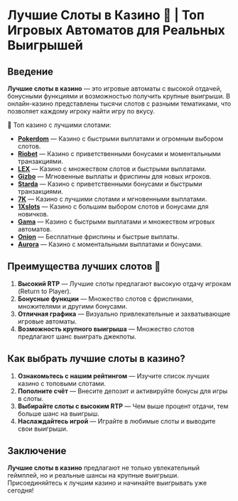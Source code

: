 # Лучшие Слоты в Казино 🎰 | Топ Игровых Автоматов для Реальных Выигрышей

## Введение

**Лучшие слоты в казино** — это игровые автоматы с высокой отдачей, бонусными функциями и возможностью получить крупные выигрыши. В онлайн-казино представлены тысячи слотов с разными тематиками, что позволяет каждому игроку найти игру по вкусу.

🎰 Топ казино с лучшими слотами:

- **[Pokerdom](https://brandplay.link/4k77v2yx)** — Казино с быстрыми выплатами и огромным выбором слотов.
- **[Riobet](https://brandplay.link/7xBLTPyj)** — Казино с приветственными бонусами и моментальными транзакциями.
- **[LEX](https://brandplay.link/zW4hdDFV)** — Казино с множеством слотов и быстрыми выплатами.
- **[Gizbo](https://brandplay.link/bprXw4YV)** — Мгновенные выплаты и фриспины для новых игроков.
- **[Starda](https://brandplay.link/fB7xwRFL)** — Казино с приветственными бонусами и быстрыми транзакциями.
- **[7K](https://brandplay.link/BvQyFShp)** — Казино с лучшими слотами и мгновенными выплатами.
- **[1Xslots](https://brandplay.link/hSB1khtr)** — Казино с большим выбором слотов и бонусами для новичков.
- **[Gama](https://brandplay.link/j6NMKsDz)** — Казино с быстрыми выплатами и множеством игровых автоматов.
- **[Onion](https://brandplay.link/zBGRVpQ9)** — Бесплатные фриспины и быстрые выплаты.
- **[Aurora](https://10trafic-stat2.com/click/668546556bcc6313411604bd/6766/13032/subaccount)** — Казино с моментальными выплатами и бонусами.

## Преимущества лучших слотов 🎯

1. **Высокий RTP** — Лучшие слоты предлагают высокую отдачу игрокам (Return to Player).
2. **Бонусные функции** — Множество слотов с фриспинами, множителями и другими бонусами.
3. **Отличная графика** — Визуально привлекательные и захватывающие игровые автоматы.
4. **Возможность крупного выигрыша** — Множество слотов предлагают шанс выиграть джекпоты.

## Как выбрать лучшие слоты в казино?

1. **Ознакомьтесь с нашим рейтингом** — Изучите список лучших казино с топовыми слотами.
2. **Пополните счёт** — Внесите депозит и активируйте бонусы для игры в слоты.
3. **Выбирайте слоты с высоким RTP** — Чем выше процент отдачи, тем больше шанс на выигрыш.
4. **Наслаждайтесь игрой** — Играйте в любимые слоты и выводите свои выигрыши.

## Заключение

**Лучшие слоты в казино** предлагают не только увлекательный геймплей, но и реальные шансы на крупные выигрыши. Присоединяйтесь к лучшим казино и начинайте выигрывать уже сегодня!
